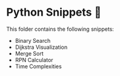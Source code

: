 # Python Snippets 🏴

This folder contains the following snippets:

* Binary Search
* Dijkstra Visualization
* Merge Sort
* RPN Calculator
* Time Complexities
